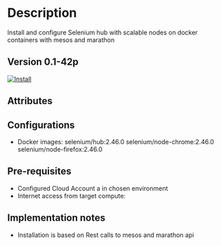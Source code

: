 Description
===========
Install and configure Selenium hub with scalable nodes on docker containers with mesos and marathon 

Version 0.1-42p
-------------

[![Install](https://raw.github.com/qubell-bazaar/component-skeleton/master/img/install.png)](https://express.qubell.com/applications/upload?metadataUrl=https://raw.github.com/qubell-bazaar/component-selenium-mesos/0.1-41p/meta.yml)

Attributes
----------

Configurations
--------------
 - Docker images: 
	selenium/hub:2.46.0
        selenium/node-chrome:2.46.0
        selenium/node-firefox:2.46.0

Pre-requisites
--------------
 - Configured Cloud Account a in chosen environment
 - Internet access from target compute:

Implementation notes
--------------------
 - Installation is based on Rest calls to mesos and marathon api

